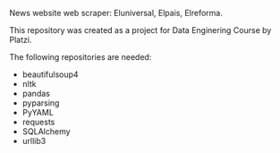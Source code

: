 News website web scraper: Eluniversal, Elpais, Elreforma.

This repository was created as a project for Data Enginering Course by Platzi.

The following repositories are needed:
 * beautifulsoup4
 * nltk
 * pandas
 * pyparsing
 * PyYAML
 * requests
 * SQLAlchemy
 * urllib3